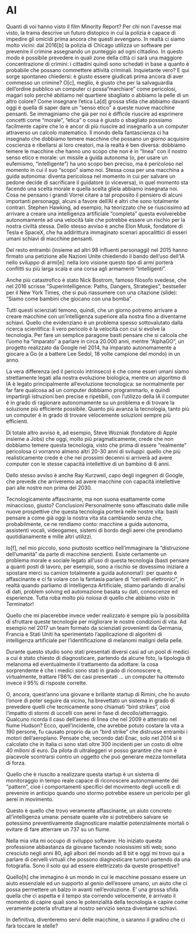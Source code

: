 # AI

Quanti di voi hanno visto il film Minority Report? Per chi non
l'avesse mai visto, la trama descrive un futuro distopico in cui la
polizia è capace di impedire gli omicidi prima ancora che questi
avvengano. In realtà ci siamo molto vicini: dal 2016[b] la polizia di
Chicago utilizza un software per prevenire il crimine assegnando un
punteggio ad ogni cittadino. In questo modo è possibile prevedere in
quali zone della città ci sarà una maggiore concentrazione di crimini: i
cittadini quindi sono schedati in base a quanto è probabile che possano
commettere attività criminali. Inquietante vero? E qui sorge spontaneo
chiedersi: è giusto essere giudicati prima ancora di aver commesso un
crimine? O[c], meglio, è giusto che per la salvaguardia dell’ordine
pubblico un computer ci possa“marchiare” come pericolosi, magari solo
perché abitiamo nel quartiere sbagliato o abbiamo la pelle di un altro
colore? Come insegnare l’etica La[d] grossa sfida che abbiamo davanti
oggi è quella di saper dare un “senso etico” a queste nuove macchine
pensanti. Se immaginiamo che già per noi è difficile riuscire ad
esprimere concetti come “morale”, “etica” o cosa è giusto o sbagliato
possiamo facilmente capire che lo è ancor di più riuscire ad insegnarlo
a un computer attraverso un calcolo matematico. Il mondo della
fantascienza ci ha insegnato che dobbiamo temere macchine che possano un
giorno acquisire coscienza e ribellarsi ai loro creatori, ma la realtà è
ben diversa: dobbiamo temere le macchine che hanno uno scopo che non è
in “linea” con il nostro senso etico e morale: un missile a guida
autonoma (o, per usare un eufemismo, “intelligente”) ha uno scopo ben
preciso, ma è pericoloso nel momento in cui il suo “scopo” siamo noi.
Stessa cosa per una macchina a guida autonoma: diventa pericolosa nel
momento in cui per salvare un pedone decide di sacrificare il guidatore
(o viceversa), in quel momento sta facendo una scelta morale e quella
scelta gliela abbiamo insegnata noi. Cosa ne pensano i grandi Vorrei
citare a tal proposito il pensiero di alcuni importanti personaggi,
alcuni a favore dell’AI e altri che sono totalmente contrari. Stephen
Hawking, ad esempio, ha teorizzato che se riuscissimo ad arrivare a
creare una intelligenza artificiale “completa” questa evolverebbe
autonomamente ad una velocità tale che potrebbe essere un rischio per la
nostra civiltà stessa. Dello stesso avviso è anche Elon Musk, fondatore
di Tesla e SpaceX, che ha addirittura immaginato scenari apocalittici di
esseri umani schiavi di macchine pensanti.

Del resto entrambi (insieme ad altri 98 influenti personaggi) nel 2015
hanno firmato una petizione alle Nazioni Unite chiedendo il bando
dell’uso dell’IA nello sviluppo di armi[e]: nella loro visione questo
tipo di armi porterà conflitti su più larga scala e una corsa agli
armamenti “intelligenti”.

Anche più catastrofico è stato Nick Bostrom, famoso filosofo svedese,
che nel 2016 scrisse “Superintelligence: Paths, Dangers, Strategies”,
bestseller per il New York Times, che si può riassumere con una
citazione (slide): “Siamo come bambini che giocano con una bomba”.

Tutti questi scienziati temono, quindi, che un giorno potremo arrivare a
creare macchine con un’intelligenza superiore alla nostra fino a
diventarne schiavi. Quello che evidenziano è un problema spesso
sottovalutato dalla ricerca scientifica: il vero pericolo è la velocità
con cui si evolve la tecnologia. Per fare un semplice paragone basti
pensare che si calcola che l’uomo ha “imparato” a parlare in circa
20.000 anni, mentre “AlphaGO”, un progetto realizzato da Google nel
2014, ha imparato autonomamente a giocare a Go (e a battere Lee Sedol,
18 volte campione del mondo) in un anno.

La vera differenza (ed il pericolo intrinseco) è che come esseri umani
siamo strettamente legati alla nostra evoluzione biologica, mentre un
algoritmo di IA è legato principalmente all’evoluzione tecnologica: se
normalmente per far fare qualcosa ad un computer dobbiamo programmarlo,
e quindi impartirgli istruzioni ben precise e ripetibili, con l’utilizzo
della IA il computer è in grado di ragionare autonomamente su un
problema e di trovare la soluzione più efficiente possibile. Quanto più
avanza la tecnologia, tanto più un computer è in grado di trovare
velocemente soluzioni sempre più efficienti.

Di totale altro avviso è, ad esempio, Steve Wozniak (fondatore di Apple
insieme a Jobs) che oggi, molto più pragmaticamente, crede che non
dobbiamo temere questa tecnologia, visto che prima di essere “realmente”
pericolosa ci vorranno almeno altri 20-30 anni di sviluppi: quello che
più realisticamente crede è che nei prossimi decenni si arriverà ad
avere computer con le stesse capacità intellettive di un bambino di 6
anni.

Dello stesso avviso è anche Ray Kurzweil, capo degli ingegneri di
Google, che prevede che arriveremo ad avere macchine con capacità
intellettive pari alle nostre non prima del 2030.

Tecnologicamente affascinante, ma non suona esattamente come minaccioso,
giusto? Conclusioni Personalmente sono affascinato dalle mille nuove
prospettive che questa tecnologia porterà nelle nostre vita: basti
pensare a come già oggi la nostra vita sta cambiando senza che,
probabilmente, ce ne rendiamo conto: macchine a guida autonoma,
assistenti vocali, videogames, sistemi di bordo degli aerei che
prendiamo quotidianamente e mille altri utilizzi.

Io[f], nel mio piccolo, sono piuttosto scettico nell’immaginare la
“distruzione dell’umanità” da parte di macchine senzienti. Esiste
certamente un problema morale e sociale legato all’uso di questa
tecnologia (basti pensare a quanti posti di lavoro, per esempio, sono a
rischio se dovessimo iniziare a spostare merci su camion totalmente a
guida autonoma!): per quanto è affascinante e ci fa volare con la
fantasia parlare di “cervelli elettronici”, in realtà quando parliamo di
Intelligenza Artificiale, stiamo parlando di analisi di dati, problem
solving ed automazione basata su dati, conoscenze ed esperienze. Tutta
roba molto più noiosa di quello che abbiamo visto in Terminator!

Quello che mi piacerebbe invece veder realizzato è sempre più la
possibilità di sfruttare queste tecnologie per migliorare le nostre
condizioni di vita. Ad esempio nel 2017 un team formato da scienziati
provenienti da Germania, Francia e Stati Uniti ha sperimentato
l’applicazione di algoritmi di intelligenza artificiale per
l’identificazione di melanomi maligni della pelle.

Durante questo studio sono stati presentati diversi casi ad un pool di
medici a cui è stato chiesto di diagnosticare, partendo da alcune foto,
la tipologia di melanoma ed eventualmente il trattamento da adottare: la
cosa sorprendente è che i medici sono stati in grado di riconoscere e,
virtualmente, trattare l’86% dei casi presentati … un computer ha
ottenuto invece il 95% di risposte corrette.

O, ancora, quest’anno una giovane e brillante startup di Rimini, che
ho avuto l’onore di poter seguire da vicino, ha brevettato un sistema in
grado di prevedere quelli che tecnicamente sono chiamati “bird strikes”,
cioè l’impatto di stormi di uccelli con aerei in fase di
decollo/atterraggio. Qualcuno ricorda il caso dell’aereo di linea che
nel 2009 è atterrato nel fiume Hudson? Ecco, quell’incidente, che
avrebbe potuto costare la vita a 190 persone, fu causato proprio da un
“bird strike” che distrusse entrambi i motori dell’aeroplano. Pensate
che, secondo dati Enac, solo nel 2014 si è calcolato che in Italia ci
sono stati oltre 300 incidenti per un costo di oltre 40 milioni di euro.
Da pilota di ultraleggeri vi posso garantire che non è piacevole
scontrarsi contro un oggetto che può generare mezza tonnellata di forza.

Quello che è riuscito a realizzare questa startup è un sistema di
monitoraggio in tempo reale capace di riconoscere autonomamente dei
“pattern”, cioè i comportamenti specifici del movimento degli uccelli e
di prevenire in anticipo quando uno stormo potrebbe essere un pericolo
per gli aerei in movimento.

Questo è quello che trovo veramente affascinante, un aiuto concreto
all’intelligenza umana: pensate quante vite si potrebbero salvare se
potessimo preventivamente diagnosticare malattie potenzialmente mortali
o evitare di fare atterrare un 737 su un fiume.

Nella mia vita mi occupo di sviluppo software. Ho iniziato questa
professione abbastanza da giovane facendo noiosissimi siti web; sono
cresciuto negli anni 80, agli albori del mondo ad 8 bit e oggi mi trovo
qui a parlare di cervelli virtuali che possono diagnosticare tumori
partendo da una fotografia. Sono il solo qui ad essere elettrizzato da
queste prospettive?

Quello[h] che immagino è un mondo in cui le macchine possano essere un
aiuto essenziale ed un supporto al genio dell’essere umano, un aiuto che
ci possa permettere un balzo in avanti nell’evoluzione. E’ una grossa
sfida quella che ci aspetta e il tempo sta correndo velocemente, è
arrivato il momento di capire quali sono le potenzialità della
tecnologia e capire come veramente poterla sfruttare al nostro servizio
senza diventarne schiavi.

In definitiva, diventeremo servi delle macchine, o saranno il gradino
che ci farà toccare le stelle?
